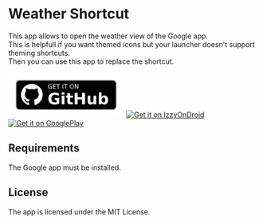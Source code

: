 # Weather Shortcut

This app allows to open the weather view of the Google app. <br>
This is helpfull if you want themed icons but your launcher doesn't support theming shortcuts. <br>
Then you can use this app to replace the shortcut. 

[<img src="github_badge.png" alt="Get it on Github" height="90">](https://github.com/Kaiserdragon2/WeatherShortcut/releases) [<img src="https://raw.githubusercontent.com/Kaiserdragon2/IconRequest/main/docs/IzzyOnDroid.png" alt="Get it on IzzyOnDroid" height="90">](https://apt.izzysoft.de/fdroid/index/apk/de.kaiserdragon.weathershortcut) [<img src="https://play.google.com/intl/en_us/badges/static/images/badges/en_badge_web_generic.png" alt="Get it on GooglePlay" height="90">](https://play.google.com/store/apps/details?id=de.kaiserdragon.weathershortcut)

## Requirements

The Google app must be installed.

## License
The app is licensed under the MIT License.
